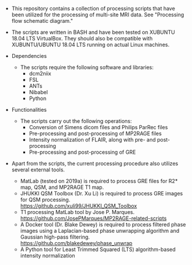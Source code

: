- This repository contains a collection of processing scripts that have been utilized for the processing of multi-site MRI data. See "Processing flow schematic diagram."

- The scripts are written in BASH and have been tested on XUBUNTU 18.04 LTS VirtualBox. They should also be compatible with XUBUNTU/UBUNTU 18.04 LTS running on actual Linux machines.

- Dependencies
  - The scripts require the following software and libraries:
    - dcm2niix
    - FSL
    - ANTs
    - Nibabel
    - Python

- Functionalities
  - The scripts carry out the following operations:
    - Conversion of Simens dicom files and Philips ParRec files
    - Pre-processing and post-processing of MP2RAGE files
    - Intensity normalization of FLAIR, along with pre- and post-processing
    - Pre-processing and post-processing of GRE

- Apart from the scripts, the current processing procedure also utilizes several external tools.
  - MatLab (tested on 2019a) is required to process GRE files for R2* map, QSM, and MP2RAGE T1 map.
  - JHUKKI QSM Toolbox (Dr. Xu Li) is required to process GRE images for QSM processing.
    https://github.com/xuli99/JHUKKI_QSM_Toolbox
  - T1 processing MatLab tool by Jose P. Marques.
    https://github.com/JosePMarques/MP2RAGE-related-scripts
  - A Docker tool (Dr. Blake Dewey) is required to process filtered phase images using a Laplacian-based phase unwrapping algorithm and Gaussian high-pass filtering. https://github.com/blakedewey/phase_unwrap
  - A Python tool for Least Trimmed Squared (LTS) algorithm-based intensity normalization 

